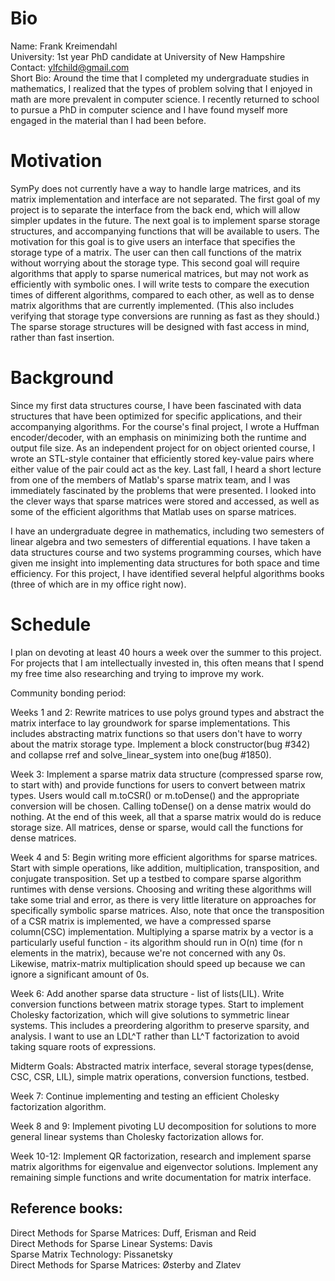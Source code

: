 # Bio

Name: Frank Kreimendahl  
University: 1st year PhD candidate at University of New Hampshire  
Contact: ylfchild@gmail.com  
Short Bio: Around the time that I completed my undergraduate studies in mathematics, I realized that the types of problem solving that I enjoyed in math are more prevalent in computer science. I recently returned to school to pursue a PhD in computer science and I have found myself more engaged in the material than I had been before.


# Motivation

SymPy does not currently have a way to handle large matrices, and its matrix implementation and interface are not separated. The first goal of my project is to separate the interface from the back end, which will allow simpler updates in the future. The next goal is to implement sparse storage structures, and accompanying functions that will be available to users. The motivation for this goal is to give users an interface that specifies the storage type of a matrix. The user can then call functions of the matrix without worrying about the storage type. This second goal will require algorithms that apply to sparse numerical matrices, but may not work as efficiently with symbolic ones. I will write tests to compare the execution times of different algorithms, compared to each other, as well as to dense matrix algorithms that are currently implemented. (This also includes verifying that storage type conversions are running as fast as they should.) The sparse storage structures will be designed with fast access in mind, rather than fast insertion.


# Background

Since my first data structures course, I have been fascinated with data structures that have been optimized for specific applications, and their accompanying algorithms. For the course's final project, I wrote a Huffman encoder/decoder, with an emphasis on minimizing both the runtime and output file size. As an independent project for on object oriented course, I wrote an STL-style container that efficiently stored key-value pairs where either value of the pair could act as the key. Last fall, I heard a short lecture from one of the members of Matlab's sparse matrix team, and I was immediately fascinated by the problems that were presented. I looked into the clever ways that sparse matrices were stored and accessed, as well as some of the efficient algorithms that Matlab uses on sparse matrices.


I have an undergraduate degree in mathematics, including two semesters of linear algebra and two semesters of differential equations. I have taken a data structures course and two systems programming courses, which have given me insight into implementing data structures for both space and time efficiency. For this project, I have identified several helpful algorithms books (three of which are in my office right now).


# Schedule

I plan on devoting at least 40 hours a week over the summer to this project. For projects that I am intellectually invested in, this often means that I spend my free time also researching and trying to improve my work.


Community bonding period: 

Weeks 1 and 2:
Rewrite matrices to use polys ground types and abstract the matrix interface to lay groundwork for sparse implementations.
This includes abstracting matrix functions so that users don't have to worry about the matrix storage type. Implement a block constructor(bug #342) and collapse rref and solve_linear_system into one(bug #1850).

Week 3:
Implement a sparse matrix data structure (compressed sparse row, to start with) and provide functions for users to convert between matrix types. Users would call m.toCSR() or m.toDense() and the appropriate conversion will be chosen. Calling toDense() on a dense matrix would do nothing. At the end of this week, all that a sparse matrix would do is reduce storage size. All matrices, dense or sparse, would call the functions for dense matrices.

Week 4 and 5:
Begin writing more efficient algorithms for sparse matrices. Start with simple operations, like addition, multiplication, transposition, and conjugate transposition. Set up a testbed to compare sparse algorithm runtimes with dense versions. 
Choosing and writing these algorithms will take some trial and error, as there is very little literature on approaches for specifically symbolic sparse matrices.
Also, note that once the transposition of a CSR matrix is implemented, we have a compressed sparse column(CSC) implementation.
Multiplying a sparse matrix by a vector is a particularly useful function - its algorithm should run in O(n) time (for n elements in the matrix), because we're not concerned with any 0s. Likewise, matrix-matrix multiplication should speed up because we can ignore a significant amount of 0s.

Week 6:
Add another sparse data structure - list of lists(LIL). Write conversion functions between matrix storage types. Start to implement Cholesky factorization, which will give solutions to symmetric linear systems. This includes a preordering algorithm to preserve sparsity, and analysis. I want to use an LDL^T rather than LL^T factorization to avoid taking square roots of expressions.

Midterm Goals: Abstracted matrix interface, several storage types(dense, CSC, CSR, LIL), simple matrix operations, conversion functions, testbed.

Week 7:
Continue implementing and testing an efficient Cholesky factorization algorithm.

Week 8 and 9:
Implement pivoting LU decomposition for solutions to more general linear systems than Cholesky factorization allows for.

Week 10-12: Implement QR factorization, research and implement sparse matrix algorithms for eigenvalue and eigenvector solutions. Implement any remaining simple functions and write documentation for matrix interface.


## Reference books:
Direct Methods for Sparse Matrices: Duff, Erisman and Reid  
Direct Methods for Sparse Linear Systems: Davis  
Sparse Matrix Technology: Pissanetsky  
Direct Methods for Sparse Matrices: Østerby and Zlatev  